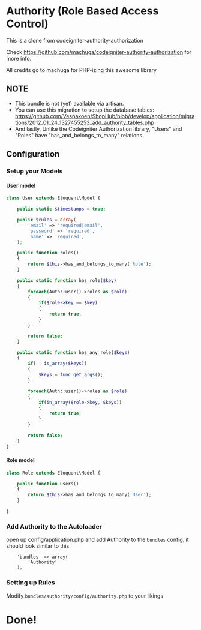 # Authority (Role Based Access Control)

This is a clone from codeigniter-authority-authorization

Check https://github.com/machuga/codeigniter-authority-authorization for more info.

All credits go to machuga for PHP-izing this awesome library

## NOTE

- This bundle is not (yet) available via artisan.
- You can use this migration to setup the database tables: https://github.com/Vespakoen/ShopHub/blob/develop/application/migrations/2012_01_24_1327455253_add_authority_tables.php
- And lastly, Unlike the Codeigniter Authorization library, "Users" and "Roles" have "has_and_belongs_to_many" relations.


## Configuration

### Setup your Models

#### User model
```PHP
class User extends Eloquent\Model {

	public static $timestamps = true;

	public $rules = array(
		'email' => 'required|email',
		'password' => 'required',
		'name' => 'required',
	);

	public function roles()
	{
		return $this->has_and_belongs_to_many('Role');
	}

	public static function has_role($key)
	{
		foreach(Auth::user()->roles as $role)
		{
			if($role->key == $key)
			{
				return true;
			}
		}

		return false;
	}

	public static function has_any_role($keys)
	{
		if( ! is_array($keys))
		{
			$keys = func_get_args();
		}

		foreach(Auth::user()->roles as $role)
		{
			if(in_array($role->key, $keys))
			{
				return true;
			}
		}

		return false;
	}
}
```


#### Role model
```PHP
class Role extends Eloquent\Model {

	public function users()
	{
		return $this->has_and_belongs_to_many('User');
	}

}
```


### Add Authority to the Autoloader

open up config/application.php and add Authority to the `bundles` config, it should look similar to this

```
	'bundles' => array(
		'Authority'
	),
```


### Setting up Rules

Modify `bundles/authority/config/authority.php` to your likings


# Done!